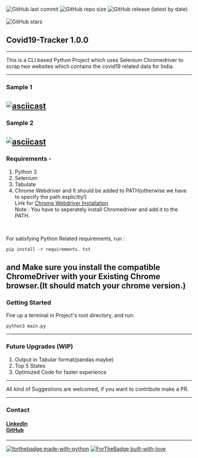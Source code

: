 ![GitHub last commit](https://img.shields.io/github/last-commit/k4kratik/covid19-tracker)
![GitHub repo size](https://img.shields.io/github/repo-size/k4kratik/covid19-tracker)
![GitHub release (latest by date)](https://img.shields.io/github/v/release/k4kratik/covid19-tracker)
<br>
<br>
![GitHub stars](https://img.shields.io/github/stars/k4kratik/covid19-tracker?style=social)

## Covid19-Tracker 1.0.0
---
This is a CLI based Python Project which uses Selenium Chromedriver to scrap two websites which contains the covid19 related data for India.

---
### Sample 1
[![asciicast](https://asciinema.org/a/345465.svg)](https://asciinema.org/a/345465)
---
### Sample 2
[![asciicast](https://asciinema.org/a/345467.svg)](https://asciinema.org/a/345467)
---
### Requirements - <br>
1. Python 3 <br>
2. Selenium <br>
3. Tabulate <br>
4. Chrome Webdriver and It should be added to PATH(otherwise we have to specify the path explicitly!) <br>
Link for <a href="https://chromedriver.chromium.org/downloads">Chrome Webdriver Installation</a> <br>
Note : You have to seperately install Chromedriver and add it to the PATH.
<br>

For satisfying Python Related requirements, run :
<br>
```
pip install -r requirements. txt 
```
and Make sure you install the compatible ChromeDriver with your Existing Chrome browser.(It should match your chrome version.)
---
### Getting Started 
Fire up a terminal in Project's root directory, and run: 
```
python3 main.py 
```
---
### Future Upgrades (WIP)
1. Output in Tabular format(pandas maybe)
2. Top 5 States
3. Optimized Code for faster experience
---

All kind of Suggestions are welcomed, if you want to contribute make a PR.

---
### Contact
#### <a href="https://www.linkedin.com/in/k4kratik/">LinkedIn</a> <br> <a href="https://github.com/k4kratik">GitHub </a>
---
[![forthebadge made-with-python](http://ForTheBadge.com/images/badges/made-with-python.svg)](https://www.python.org/) 
[![ForTheBadge built-with-love](http://ForTheBadge.com/images/badges/built-with-love.svg)](https://GitHub.com/Naereen/)